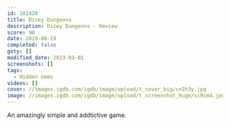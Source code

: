 ```yaml
---
id: 102420
title: Dicey Dungeons
description: Dicey Dungeons - Review
score: 90
date: 2019-08-19
completed: false
goty: []
modified_date: 2023-03-01
screenshots: []
tags:
  - Hidden Gems
videos: []
cover: //images.igdb.com/igdb/image/upload/t_cover_big/co2h3y.jpg
image: //images.igdb.com/igdb/image/upload/t_screenshot_huge/sc9cm4.jpg
---
```

An amazingly simple and addtictive game.